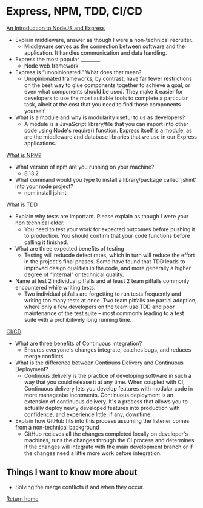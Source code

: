 # Express, NPM, TDD, CI/CD

[An Introduction to NodeJS and Express](https://developer.mozilla.org/en-US/docs/Learn/Server-side/Express_Nodejs/Introduction)

- Explain middleware, answer as though I were a non-technical recruiter.
  - Middleware serves as the connection between software and the application. It handles communication and data handling.
- Express the most popular ________.
  - Node web framework
- Express is “unopinionated.” What does that mean?
  - Unopinionated frameworks, by contrast, have far fewer restrictions on the best way to glue components together to achieve a goal, or even what components should be used. They make it easier for developers to use the most suitable tools to complete a particular task, albeit at the cost that you need to find those components yourself.
- What is a module and why is modularity useful to us as developers?
  - A module is a JavaScript library/file that you can import into other code using Node's require() function. Express itself is a module, as are the middleware and database libraries that we use in our Express applications.

[What is NPM?](https://docs.npmjs.com/about-npm)

- What version of npm are you running on your machine?
  - 8.13.2
- What command would you type to install a library/package called ‘jshint’ into your node project?
  - npm install jshint

[What is TDD](https://www.agilealliance.org/glossary/tdd/)

- Explain why tests are important. Please explain as though I were your non technical elder.
  - You need to test your work for expected outcomes before pushing it to production. You should confirm that your code functions before calling it finished.
- What are three expected benefits of testing
  - Testing will reducde defect rates, which in turn will reduce the effort in the project's final phases. Some have found that TDD leads to improved design qualities in the code, and more generally a higher degree of “internal” or technical quality.
- Name at lest 2 individual pitfalls and at least 2 team pitfalls commonly encountered while writing tests.
  - Two individual pitfalls are forgetting to run tests frequently and writing too many tests at once. Two team pitfalls are partial adoption, where only a few developers on the team use TDD and poor maintenance of the test suite – most commonly leading to a test suite with a prohibitively long running time.

[CI/CD](https://www.youtube.com/watch?v=xSv_m3KhUO8)

- What are three benefits of Continuous Integration?
  - Ensures everyone's changes integrate, catches bugs, and reduces merge conflicts
- What is the difference between Continuos Delivery and Continuous Deployment?
  - Continous delivery is the practice of developing software in such a way that you could release it at any time. When coupled with CI, Continuous delivery lets you develop features with modular code in more manageabe increments. Continuous deployment is an extension of continuous delivery. It's a process that allows you to actually deploy newly developed features into production with confidence, and experience little, if any, downtime.
- Explain how GitHub fits into this process assuming the listener comes from a non-technical background
  - GitHub recieves all the changes completed locally on developer's machines, runs the changes through the CI process and determines if the changes will integrate with the main development branch or if the changes need a little more work before integration.

## Things I want to know more about

- Solving the merge conflicts if and when they occur.

[Return home](https://khofstetter94.github.io/reading-notes/)
